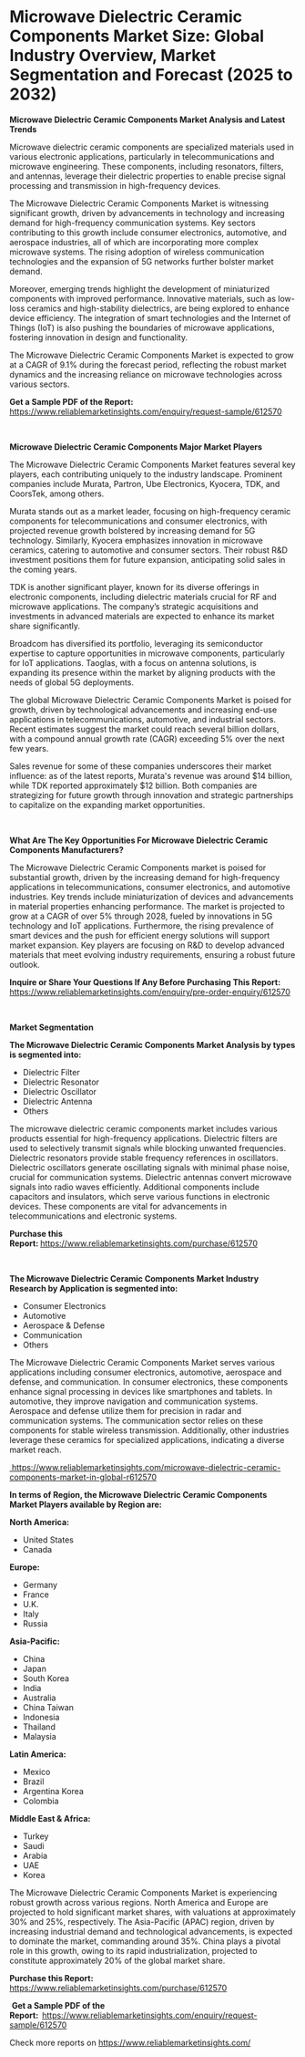<p><h1>Microwave Dielectric Ceramic Components Market Size: Global Industry Overview, Market Segmentation and Forecast (2025 to 2032)</h1></p><p><strong>Microwave Dielectric Ceramic Components Market Analysis and Latest Trends</strong></p>
<p><p>Microwave dielectric ceramic components are specialized materials used in various electronic applications, particularly in telecommunications and microwave engineering. These components, including resonators, filters, and antennas, leverage their dielectric properties to enable precise signal processing and transmission in high-frequency devices.</p><p>The Microwave Dielectric Ceramic Components Market is witnessing significant growth, driven by advancements in technology and increasing demand for high-frequency communication systems. Key sectors contributing to this growth include consumer electronics, automotive, and aerospace industries, all of which are incorporating more complex microwave systems. The rising adoption of wireless communication technologies and the expansion of 5G networks further bolster market demand.</p><p>Moreover, emerging trends highlight the development of miniaturized components with improved performance. Innovative materials, such as low-loss ceramics and high-stability dielectrics, are being explored to enhance device efficiency. The integration of smart technologies and the Internet of Things (IoT) is also pushing the boundaries of microwave applications, fostering innovation in design and functionality. </p><p>The Microwave Dielectric Ceramic Components Market is expected to grow at a CAGR of 9.1% during the forecast period, reflecting the robust market dynamics and the increasing reliance on microwave technologies across various sectors.</p></p>
<p><strong>Get a Sample PDF of the Report:&nbsp;</strong> <a href="https://www.reliablemarketinsights.com/enquiry/request-sample/612570?utm_campaign=3036&utm_medium=2&utm_source=Github&utm_content=ia&utm_term=29032025&utm_id=microwave-dielectric-ceramic-components">https://www.reliablemarketinsights.com/enquiry/request-sample/612570</a></p>
<p>&nbsp;</p>
<p><strong>Microwave Dielectric Ceramic Components Major Market Players</strong></p>
<p><p>The Microwave Dielectric Ceramic Components Market features several key players, each contributing uniquely to the industry landscape. Prominent companies include Murata, Partron, Ube Electronics, Kyocera, TDK, and CoorsTek, among others.</p><p>Murata stands out as a market leader, focusing on high-frequency ceramic components for telecommunications and consumer electronics, with projected revenue growth bolstered by increasing demand for 5G technology. Similarly, Kyocera emphasizes innovation in microwave ceramics, catering to automotive and consumer sectors. Their robust R&D investment positions them for future expansion, anticipating solid sales in the coming years.</p><p>TDK is another significant player, known for its diverse offerings in electronic components, including dielectric materials crucial for RF and microwave applications. The company’s strategic acquisitions and investments in advanced materials are expected to enhance its market share significantly.</p><p>Broadcom has diversified its portfolio, leveraging its semiconductor expertise to capture opportunities in microwave components, particularly for IoT applications. Taoglas, with a focus on antenna solutions, is expanding its presence within the market by aligning products with the needs of global 5G deployments.</p><p>The global Microwave Dielectric Ceramic Components Market is poised for growth, driven by technological advancements and increasing end-use applications in telecommunications, automotive, and industrial sectors. Recent estimates suggest the market could reach several billion dollars, with a compound annual growth rate (CAGR) exceeding 5% over the next few years.</p><p>Sales revenue for some of these companies underscores their market influence: as of the latest reports, Murata's revenue was around $14 billion, while TDK reported approximately $12 billion. Both companies are strategizing for future growth through innovation and strategic partnerships to capitalize on the expanding market opportunities.</p></p>
<p>&nbsp;</p>
<p><strong>What Are The Key Opportunities For Microwave Dielectric Ceramic Components Manufacturers?</strong></p>
<p><p>The Microwave Dielectric Ceramic Components market is poised for substantial growth, driven by the increasing demand for high-frequency applications in telecommunications, consumer electronics, and automotive industries. Key trends include miniaturization of devices and advancements in material properties enhancing performance. The market is projected to grow at a CAGR of over 5% through 2028, fueled by innovations in 5G technology and IoT applications. Furthermore, the rising prevalence of smart devices and the push for efficient energy solutions will support market expansion. Key players are focusing on R&D to develop advanced materials that meet evolving industry requirements, ensuring a robust future outlook.</p></p>
<p><strong>Inquire or Share Your Questions If Any Before Purchasing This Report:</strong> <a href="https://www.reliablemarketinsights.com/enquiry/pre-order-enquiry/612570?utm_campaign=3036&utm_medium=2&utm_source=Github&utm_content=ia&utm_term=29032025&utm_id=microwave-dielectric-ceramic-components">https://www.reliablemarketinsights.com/enquiry/pre-order-enquiry/612570</a></p>
<p>&nbsp;</p>
<p><strong>Market Segmentation</strong></p>
<p><strong>The Microwave Dielectric Ceramic Components Market Analysis by types is segmented into:</strong></p>
<p><ul><li>Dielectric Filter</li><li>Dielectric Resonator</li><li>Dielectric Oscillator</li><li>Dielectric Antenna</li><li>Others</li></ul></p>
<p><p>The microwave dielectric ceramic components market includes various products essential for high-frequency applications. Dielectric filters are used to selectively transmit signals while blocking unwanted frequencies. Dielectric resonators provide stable frequency references in oscillators. Dielectric oscillators generate oscillating signals with minimal phase noise, crucial for communication systems. Dielectric antennas convert microwave signals into radio waves efficiently. Additional components include capacitors and insulators, which serve various functions in electronic devices. These components are vital for advancements in telecommunications and electronic systems.</p></p>
<p><strong>Purchase this Report:&nbsp;</strong><a href="https://www.reliablemarketinsights.com/purchase/612570?utm_campaign=3036&utm_medium=2&utm_source=Github&utm_content=ia&utm_term=29032025&utm_id=microwave-dielectric-ceramic-components">https://www.reliablemarketinsights.com/purchase/612570</a></p>
<p>&nbsp;</p>
<p><strong>The Microwave Dielectric Ceramic Components Market Industry Research by Application is segmented into:</strong></p>
<p><ul><li>Consumer Electronics</li><li>Automotive</li><li>Aerospace & Defense</li><li>Communication</li><li>Others</li></ul></p>
<p><p>The Microwave Dielectric Ceramic Components Market serves various applications including consumer electronics, automotive, aerospace and defense, and communication. In consumer electronics, these components enhance signal processing in devices like smartphones and tablets. In automotive, they improve navigation and communication systems. Aerospace and defense utilize them for precision in radar and communication systems. The communication sector relies on these components for stable wireless transmission. Additionally, other industries leverage these ceramics for specialized applications, indicating a diverse market reach.</p></p>
<p><a href="https://www.reliablemarketinsights.com/microwave-dielectric-ceramic-components-market-in-global-r612570?utm_campaign=3036&utm_medium=2&utm_source=Github&utm_content=ia&utm_term=29032025&utm_id=microwave-dielectric-ceramic-components">&nbsp;https://www.reliablemarketinsights.com/microwave-dielectric-ceramic-components-market-in-global-r612570</a></p>
<p><strong>In terms of Region, the Microwave Dielectric Ceramic Components Market Players available by Region are:</strong></p>
<p>
    <p> <strong> North America: </strong>
        <ul>
            <li>United States</li>
            <li>Canada</li>
        </ul>
        </p> 
    <p> <strong> Europe: </strong>
        <ul>
            <li>Germany</li>
            <li>France</li>
            <li>U.K.</li>
            <li>Italy</li>
            <li>Russia</li>
        </ul>
        </p> 
    <p> <strong> Asia-Pacific: </strong>
        <ul>
            <li>China</li>
            <li>Japan</li>
            <li>South Korea</li>
            <li>India</li>
            <li>Australia</li>
            <li>China Taiwan</li>
            <li>Indonesia</li>
            <li>Thailand</li>
            <li>Malaysia</li>
        </ul>
        </p> 
    <p> <strong> Latin America: </strong>
        <ul>
            <li>Mexico</li>
            <li>Brazil</li>
            <li>Argentina Korea</li>
            <li>Colombia</li>
        </ul>
        </p> 
    <p> <strong> Middle East & Africa: </strong>
        <ul>
            <li>Turkey</li>
            <li>Saudi</li>
            <li>Arabia</li>
            <li>UAE</li>
            <li>Korea</li>
        </ul>
    </p>
    </p>
<p><p>The Microwave Dielectric Ceramic Components Market is experiencing robust growth across various regions. North America and Europe are projected to hold significant market shares, with valuations at approximately 30% and 25%, respectively. The Asia-Pacific (APAC) region, driven by increasing industrial demand and technological advancements, is expected to dominate the market, commanding around 35%. China plays a pivotal role in this growth, owing to its rapid industrialization, projected to constitute approximately 20% of the global market share.</p></p>
<p><strong>Purchase this Report: </strong><a href="https://www.reliablemarketinsights.com/purchase/612570?utm_campaign=3036&utm_medium=2&utm_source=Github&utm_content=ia&utm_term=29032025&utm_id=microwave-dielectric-ceramic-components">https://www.reliablemarketinsights.com/purchase/612570</a></p>
<p>&nbsp;<strong>Get a Sample PDF of the Report:&nbsp;&nbsp;</strong><a href="https://www.reliablemarketinsights.com/enquiry/request-sample/612570?utm_campaign=3036&utm_medium=2&utm_source=Github&utm_content=ia&utm_term=29032025&utm_id=microwave-dielectric-ceramic-components">https://www.reliablemarketinsights.com/enquiry/request-sample/612570</a></p>
<p><strong></strong></p>
<p>Check more reports on <a href="https://www.reliablemarketinsights.com/?utm_campaign=3036&utm_medium=2&utm_source=Github&utm_content=ia&utm_term=29032025&utm_id=microwave-dielectric-ceramic-components">https://www.reliablemarketinsights.com/</a></p>